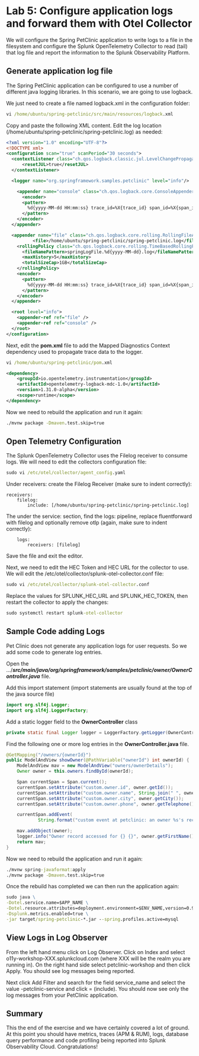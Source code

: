 # Lab 5: Configure application logs and forward them with Otel Collector

We will configure the Spring PetClinic application to write logs to a file in the filesystem and configure the Splunk OpenTelemetry Collector to read (tail) that log file and report the information to the Splunk Observability Platform.

## Generate application log file

The Spring PetClinic application can be configured to use a number of different java logging libraries. In this scenario, we are going to use logback. 

We just need to create a file named logback.xml in the configuration folder:

```cmd
vi /home/ubuntu/spring-petclinic/src/main/resources/logback.xml
```

Copy and paste the following XML content. Edit the log location (/home/ubuntu/spring-petclinic/spring-petclinic.log) as needed:

```xml
<?xml version="1.0" encoding="UTF-8"?>
<!DOCTYPE xml>
<configuration scan="true" scanPeriod="30 seconds">
  <contextListener class="ch.qos.logback.classic.jul.LevelChangePropagator">
      <resetJUL>true</resetJUL>
  </contextListener>

  <logger name="org.springframework.samples.petclinic" level="info"/>

    <appender name="console" class="ch.qos.logback.core.ConsoleAppender">
      <encoder>
      <pattern>
        %d{yyyy-MM-dd HH:mm:ss} trace_id=%X{trace_id} span_id=%X{span_id} trace_flags=%X{trace_flags} service.name=%property{otel.resource.service.name} deployment.environment=%property{otel.resource.deployment.environment} message="%msg" %n
      </pattern>
    </encoder>
  </appender>

  <appender name="file" class="ch.qos.logback.core.rolling.RollingFileAppender">
          <file>/home/ubuntu/spring-petclinic/spring-petclinic.log</file>
    <rollingPolicy class="ch.qos.logback.core.rolling.TimeBasedRollingPolicy">
      <fileNamePattern>springLogFile.%d{yyyy-MM-dd}.log</fileNamePattern>
      <maxHistory>5</maxHistory>
      <totalSizeCap>1GB</totalSizeCap>
    </rollingPolicy>
    <encoder>
      <pattern>
        %d{yyyy-MM-dd HH:mm:ss} trace_id=%X{trace_id} span_id=%X{span_id} trace_flags=%X{trace_flags} service.name=%property{otel.resource.service.name} deployment.environment=%property{otel.resource.deployment.environment} message="%msg" %n
      </pattern>
    </encoder>
  </appender>

  <root level="info">
    <appender-ref ref="file" />
    <appender-ref ref="console" />
  </root>
</configuration>
```


Next, edit the **pom.xml** file to add the Mapped Diagnostics Context dependency used to propagate trace data to the logger. 

```cmd
vi /home/ubuntu/spring-petclinic/pom.xml
```

```xml
<dependency>
    <groupId>io.opentelemetry.instrumentation</groupId>
    <artifactId>opentelemetry-logback-mdc-1.0</artifactId>
    <version>1.31.0-alpha</version>
    <scope>runtime</scope>
</dependency>
```

Now we need to rebuild the application and run it again:

```cmd
./mvnw package -Dmaven.test.skip=true
```


## Open Telemetry Configuration

The Splunk OpenTelemetry Collector uses the Filelog receiver to consume logs. We will need to edit the collectors configuration file:

```cmd
sudo vi /etc/otel/collector/agent_config.yaml
```

Under receivers: create the Filelog Receiver (make sure to indent correctly):

```
receivers:
    filelog:
        include: [/home/ubuntu/spring-petclinic/spring-petclinic.log]
```

The under the service: section, find the logs: pipeline, replace fluentforward with filelog and optionally remove otlp (again, make sure to indent correctly):

```
    logs:
        receivers: [filelog]
```

Save the file and exit the editor. 

Next, we need to edit the HEC Token and HEC URL for the collector to use. We will edit the /etc/otel/collector/splunk-otel-collector.conf file:

```cmd
sudo vi /etc/otel/collector/splunk-otel-collector.conf
```

Replace the values for SPLUNK_HEC_URL and SPLUNK_HEC_TOKEN, then restart the collector to apply the changes:


```cmd
sudo systemctl restart splunk-otel-collector
```

## Sample Code adding Logs 

Pet Clinic does not generate any application logs for user requests. So we add some code to generate log entries.

Open the .../***src/main/java/org/springframework/samples/petclinic/owner/OwnerController.java*** file.

Add this import statement (import statements are usually found at the top of the java source file)
```java
import org.slf4j.Logger;
import org.slf4j.LoggerFactory;
```

Add a static logger field to the **OwnerController** class
```java
private static final Logger logger = LoggerFactory.getLogger(OwnerController.class);
```

Find the following one or more log entries in the **OwnerController.java** file.
```java
@GetMapping("/owners/{ownerId}")
public ModelAndView showOwner(@PathVariable("ownerId") int ownerId) {
    ModelAndView mav = new ModelAndView("owners/ownerDetails");
    Owner owner = this.owners.findById(ownerId);

    Span currentSpan = Span.current();
    currentSpan.setAttribute("custom.owner.id", owner.getId());
    currentSpan.setAttribute("custom.owner.name", String.join(" ", owner.getFirstName(), owner.getLastName()));
    currentSpan.setAttribute("custom.owner.city", owner.getCity());
    currentSpan.setAttribute("custom.owner.phone", owner.getTelephone());

    currentSpan.addEvent(
            String.format("custom event at petclinic: an owner %s's record was viewed", owner.getFirstName()));

    mav.addObject(owner);
    logger.info("Owner record accessed for {} {}", owner.getFirstName(), owner.getLastName());
    return mav;
}
```

Now we need to rebuild the application and run it again:

```cmd
./mvnw spring-javaformat:apply
./mvnw package -Dmaven.test.skip=true
```

Once the rebuild has completed we can then run the application again:

```cmd
sudo java \
-Dotel.service.name=$APP_NAME \
-Dotel.resource.attributes=deployment.environment=$ENV_NAME,version=0.970 \
-Dsplunk.metrics.enabled=true \
-jar target/spring-petclinic-*.jar --spring.profiles.active=mysql
```


## View Logs in Log Observer

From the left hand menu click on Log Observer. Click on Index and select o11y-workshop-XXX.splunkcloud.com (where XXX will be the realm you are running in). On the right hand side select petclinic-workshop and then click Apply. You should see log messages being reported.

Next click Add Filter and search for the field service_name and select the value <your host name>-petclinic-service and click = (include). You should now see only the log messages from your PetClinic application.


## Summary

This the end of the exercise and we have certainly covered a lot of ground. At this point you should have metrics, traces (APM & RUM), logs, database query performance and code profiling being reported into Splunk Observability Cloud. Congratulations!
